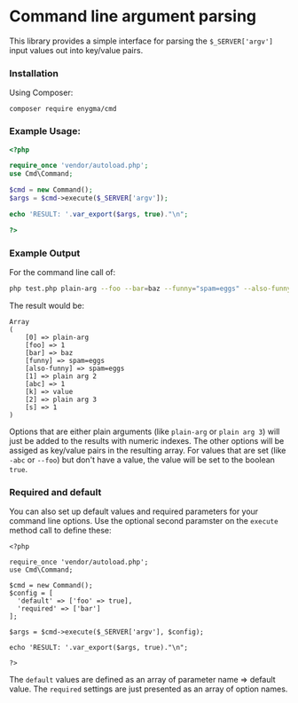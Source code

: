 Command line argument parsing
=================================

This library provides a simple interface for parsing the `$_SERVER['argv']` input values out into key/value pairs.

### Installation

Using Composer:

```
composer require enygma/cmd
```

### Example Usage:

```php
<?php

require_once 'vendor/autoload.php';
use Cmd\Command;

$cmd = new Command();
$args = $cmd->execute($_SERVER['argv']);

echo 'RESULT: '.var_export($args, true)."\n";

?>
```

### Example Output

For the command line call of:

```bash
php test.php plain-arg --foo --bar=baz --funny="spam=eggs" --also-funny=spam=eggs 'plain arg 2' -abc -k=value "plain arg 3" --s="original" --s='overwrite' --s
```

The result would be:

```
Array
(
    [0] => plain-arg
    [foo] => 1
    [bar] => baz
    [funny] => spam=eggs
    [also-funny] => spam=eggs
    [1] => plain arg 2
    [abc] => 1
    [k] => value
    [2] => plain arg 3
    [s] => 1
)
```

Options that are either plain arguments (like `plain-arg` or `plain arg 3`) will just be added to the results with numeric indexes. The other options will be assiged as key/value pairs in the resulting array. For values that are set (like `-abc` or `--foo`) but don't have a value, the value will be set to the boolean `true`.

### Required and default

You can also set up default values and required parameters for your command line options. Use the optional second paramster on the `execute` method call to define these:

```
<?php

require_once 'vendor/autoload.php';
use Cmd\Command;

$cmd = new Command();
$config = [
  'default' => ['foo' => true],
  'required' => ['bar']
];

$args = $cmd->execute($_SERVER['argv'], $config);

echo 'RESULT: '.var_export($args, true)."\n";

?>
```

The `default` values are defined as an array of parameter name => default value. The `required` settings are just presented as an array of option names.
